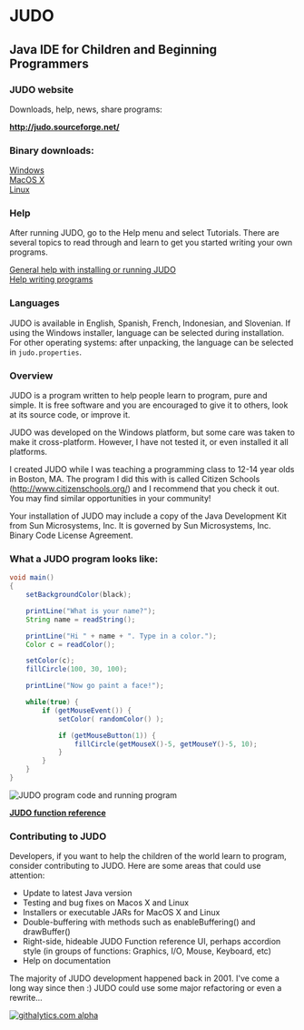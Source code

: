 JUDO
====

Java IDE for Children and Beginning Programmers
-----------------------------------------------

### JUDO website

Downloads, help, news, share programs:  

**http://judo.sourceforge.net/**

### Binary downloads:

[Windows](http://judo.sourceforge.net/downloads.php)  
[MacOS X](http://judo.sourceforge.net/downloads.php)  
[Linux](http://judo.sourceforge.net/downloads.php)  

### Help

After running JUDO, go to the Help menu and select Tutorials. There are several topics to read through and learn to get you started writing your own programs.

[General help with installing or running JUDO](http://sourceforge.net/p/judo/discussion/413339/)  
[Help writing programs](http://sourceforge.net/p/judo/discussion/413338/)  

### Languages

JUDO is available in English, Spanish, French, Indonesian, and Slovenian.  If using the Windows installer, language can be selected during installation.  For other operating systems: after unpacking, the language can be selected in `judo.properties`.

### Overview

JUDO is a program written to help people learn to program,
pure and simple.  It is free software and you are encouraged
to give it to others, look at its source code, or improve it.

JUDO was developed on the Windows platform, but some care was
taken to make it cross-platform.  However, I have not tested
it, or even installed it all platforms.

I created JUDO while I was teaching a programming class to
12-14 year olds in Boston, MA.  The program I did this with
is called Citizen Schools (http://www.citizenschools.org/)
and I recommend that you check it out.  You may find similar
opportunities in your community!

Your installation of JUDO may include a copy of the Java
Development Kit from Sun Microsystems, Inc.  It is governed
by Sun Microsystems, Inc. Binary Code License Agreement.

### What a JUDO program looks like:

```java
void main()
{
	setBackgroundColor(black);

	printLine("What is your name?");
	String name = readString();

	printLine("Hi " + name + ". Type in a color.");
	Color c = readColor();

	setColor(c);
	fillCircle(100, 30, 100);

	printLine("Now go paint a face!");

	while(true) {
		if (getMouseEvent()) {
			setColor( randomColor() );

			if (getMouseButton(1)) {
				fillCircle(getMouseX()-5, getMouseY()-5, 10);
			}
		}
	}
}
```

![JUDO program code and running program](http://judo.sourceforge.net/images/screenshots/screenshot_smiley.jpg "JUDO program code and running program")

**[JUDO function reference](http://judo.sourceforge.net/downloads/JUDOAppAPI.html)**

### Contributing to JUDO

Developers, if you want to help the children of the world learn to program, consider contributing to JUDO.  Here are some areas that could use attention:

* Update to latest Java version
* Testing and bug fixes on Macos X and Linux
* Installers or executable JARs for MacOS X and Linux
* Double-buffering with methods such as enableBuffering() and drawBuffer()
* Right-side, hideable JUDO Function reference UI, perhaps accordion style (in groups of functions: Graphics, I/O, Mouse, Keyboard, etc)
* Help on documentation

The majority of JUDO development happened back in 2001.  I've come a long way since then :)  JUDO could use some major refactoring or even a rewrite...

[![githalytics.com alpha](https://cruel-carlota.pagodabox.com/33c654eeeea16b351072e05ecb7872dd "githalytics.com")](http://githalytics.com/thomasdunn/judo)
